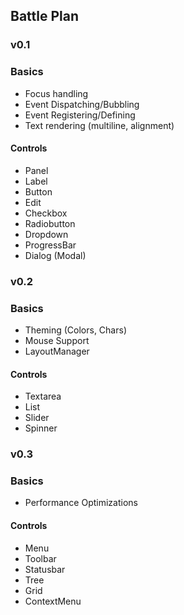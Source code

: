 ## Battle Plan

### v0.1

### Basics

* Focus handling
* Event Dispatching/Bubbling
* Event Registering/Defining
* Text rendering (multiline, alignment)

#### Controls

* Panel
* Label
* Button
* Edit
* Checkbox
* Radiobutton
* Dropdown
* ProgressBar
* Dialog (Modal)

### v0.2

### Basics

* Theming (Colors, Chars)
* Mouse Support
* LayoutManager

#### Controls

* Textarea
* List
* Slider
* Spinner


### v0.3

### Basics

* Performance Optimizations

#### Controls

* Menu
* Toolbar
* Statusbar
* Tree
* Grid
* ContextMenu
